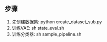 ## 步骤
1. 先创建数据集: python create_dataset_sub.py
2. 训练VAE: sh state_eval.sh
3. 训练分类器: sh sample_pipeline.sh